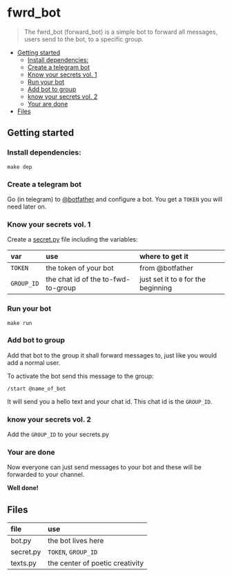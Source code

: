 # fwrd_bot

> The fwrd_bot (forward_bot) is a simple bot to forward all messages, users send to the bot, to a specific group.

- [Getting started](#Getting-started)
  - [Install dependencies:](#Install-dependencies)
  - [Create a telegram bot](#Create-a-telegram-bot)
  - [Know your secrets vol. 1](#Know-your-secrets-vol-1)
  - [Run your bot](#Run-your-bot)
  - [Add bot to group](#Add-bot-to-group)
  - [know your secrets vol. 2](#know-your-secrets-vol-2)
  - [Your are done](#Your-are-done)
- [Files](#Files)

## Getting started

### Install dependencies:
```shell
make dep
```
### Create a telegram bot 
Go (in telegram) to [@botfather](https://web.telegram.org/#/im?p=@BotFather) and configure a bot. You get a `TOKEN` you will need later on.

### Know your secrets vol. 1
Create a [secret.py](./secret.py) file including the variables:

| var        | use                                | where to get it                      |
| :--------- | :--------------------------------- | :----------------------------------- |
| `TOKEN`    | the token of your bot              | from @botfather                      |
| `GROUP_ID` | the chat id of the to-fwd-to-group | just set it to `0` for the beginning |

### Run your bot
```shell
make run
```

### Add bot to group
Add that bot to the group it shall forward messages to, just like you would add a normal user.

To activate the bot send this message to the group:
```text
/start @name_of_bot 
```
It will send you a hello text and your chat id. This chat id is the `GROUP_ID`.

### know your secrets vol. 2
Add the `GROUP_ID` to your secrets.py

### Your are done
Now everyone can just send messages to your bot and these will be forwarded to your channel.

**Well done!**

## Files

| file      | use                             |
| :-------- | :------------------------------ |
| bot.py    | the bot lives here              |
| secret.py | `TOKEN`, `GROUP_ID`             |
| texts.py  | the center of poetic creativity |
